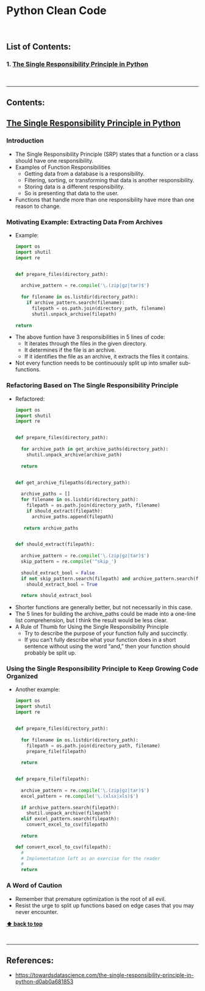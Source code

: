 # Python Clean Code

</br>

## List of Contents:
### 1. [The Single Responsibility Principle in Python](#content-1)


</br>

---

## Contents:

## [The Single Responsibility Principle in Python](https://towardsdatascience.com/the-single-responsibility-principle-in-python-d0ab0a681853) <span id="content-1"></span>

### Introduction
- The Single Responsibility Principle (SRP) states that a function or a class should have one responsibility.
- Examples of Function Responsibilities
  - Getting data from a database is a responsibility.
  - Filtering, sorting, or transforming that data is another responsibility.
  - Storing data is a different responsibility.
  - So is presenting that data to the user.
- Functions that handle more than one responsibility have more than one reason to change.

### Motivating Example: Extracting Data From Archives
- Example:
  ```python
  import os
  import shutil
  import re


  def prepare_files(directory_path):
    
    archive_pattern = re.compile('\.(zip|gz|tar)$')
    
    for filename in os.listdir(directory_path):
      if archive_pattern.search(filename):
        filepath = os.path.join(directory_path, filename)
        shutil.unpack_archive(filepath)
        
  return
  ```
- The above funtion have 3 responsibilities in 5 lines of code:
  - It iterates through the files in the given directory.
  - It determines if the file is an archive.
  - If it identifies the file as an archive, it extracts the files it contains.
- Not every function needs to be continuously split up into smaller sub-functions.


### Refactoring Based on The Single Responsibility Principle
- Refactored:
  ```python
  import os
  import shutil
  import re


  def prepare_files(directory_path):
    
    for archive_path in get_archive_paths(directory_path):
      shutil.unpack_archive(archive_path)
      
    return


  def get_archive_filepaths(directory_path):
    
    archive_paths = []
    for filename in os.listdir(directory_path):
      filepath = os.path.join(directory_path, filename)
      if should_extract(filepath):
        archive_paths.append(filepath)
        
     return archive_paths


  def should_extract(filepath):
    
    archive_pattern = re.compile('\.(zip|gz|tar)$')
    skip_pattern = re.compile('^skip_')
    
    should_extract_bool = False
    if not skip_pattern.search(filepath) and archive_pattern.search(filename):
      should_extract_bool = True
        
    return should_extract_bool
  ```
- Shorter functions are generally better, but not necessarily in this case.
- The 5 lines for building the archive_paths could be made into a one-line list comprehension, but I think the result would be less clear.
- A Rule of Thumb for Using the Single Responsibility Principle
  - Try to describe the purpose of your function fully and succinctly.
  - If you can’t fully describe what your function does in a short sentence without using the word “and,” then your function should probably be split up.
  

### Using the Single Responsibility Principle to Keep Growing Code Organized
- Another example:
  ```python
  import os
  import shutil
  import re


  def prepare_files(directory_path):
    
    for filename in os.listdir(directory_path):
      filepath = os.path.join(directory_path, filename)
      prepare_file(filepath)
      
    return


  def prepare_file(filepath):
    
    archive_pattern = re.compile('\.(zip|gz|tar)$')
    excel_pattern = re.compile('\.(xlsx|xls)$')
    
    if archive_pattern.search(filepath):
      shutil.unpack_archive(filepath)
    elif excel_pattern.search(filepath):
      convert_excel_to_csv(filepath)
      
    return

  def convert_excel_to_csv(filepath):
    #
    # Implementation left as an exercise for the reader
    #
    return
  ```

### A Word of Caution
- Remember that premature optimization is the root of all evil.
- Resist the urge to split up functions based on edge cases that you may never encounter.


**[⬆ back to top](#list-of-contents)**

</br>

---
## References:
- https://towardsdatascience.com/the-single-responsibility-principle-in-python-d0ab0a681853